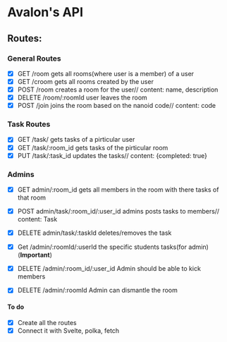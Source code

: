 # Avalon's API

## Routes:

### General Routes

- [x] GET /room gets all rooms(where user is a member) of a user
- [x] GET /croom gets all rooms created by the user
- [x] POST /room creates a room for the user// content: name, description
- [x] DELETE /room/:roomId user leaves the room
- [x] POST /join joins the room based on the nanoid code// content: code

### Task Routes

- [x] GET /task/ gets tasks of a pirticular user
- [x] GET /task/:room_id gets tasks of the pirticular room
- [x] PUT /task/:task_id updates the tasks// content: {completed: true}

### Admins

- [x] GET admin/:room_id gets all members in the room with there tasks of that room
- [x] POST admin/task/:room_id/:user_id admins posts tasks to members// content: Task
- [x] DELETE admin/task/:taskId deletes/removes the task

- [x] Get /admin/:roomId/:userId the specific students tasks(for admin) (**Important**)

- [x] DELETE /admin/:room_id/:user_id Admin should be able to kick members
- [x] DELETE /admin/:roomId Admin can dismantle the room

#### To do

- [x] Create all the routes
- [x] Connect it with Svelte, polka, fetch
